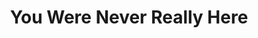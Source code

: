 ---
title: "You Were Never Really Here"
year: 2017
rating: 3
stars: "★★★"
rewatched: false
permalink: "you-were-never-really-here"
watched_on: 2020-08-13
---